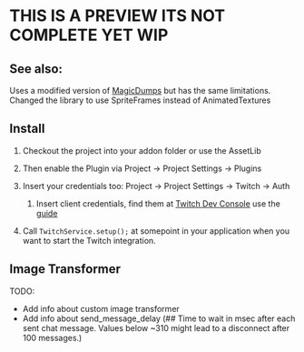 # THIS IS A PREVIEW ITS NOT COMPLETE YET WIP

## See also:
Uses a modified version of [MagicDumps](https://github.com/erodozer/magick-dumps)
but has the same limitations. Changed the library to use SpriteFrames instead of AnimatedTextures

## Install
1. Checkout the project into your addon folder or use the AssetLib
1. Then enable the Plugin via Project -> Project Settings -> Plugins
1. Insert your credentials too: Project -> Project Settings -> Twitch -> Auth
	1. Insert client credentials, find them at [Twitch Dev Console](https://dev.twitch.tv/) use the [guide](https://dev.twitch.tv/docs/authentication/register-app/)


1. Call `TwitchService.setup();` at somepoint in your application when you want to start the Twitch integration.

## Image Transformer

TODO:
- Add info about custom image transformer
- Add info about send_message_delay (## Time to wait in msec after each sent chat message. Values below ~310 might lead to a disconnect after 100 messages.)

